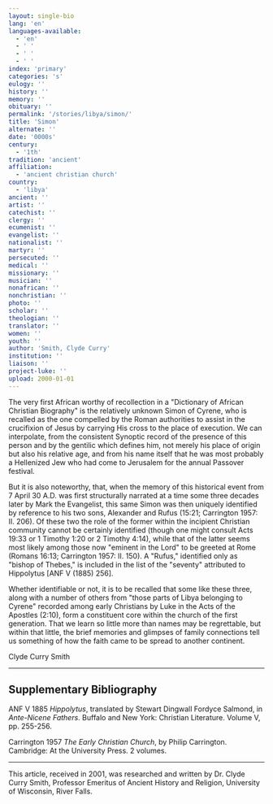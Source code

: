 ```yaml
---
layout: single-bio
lang: 'en'
languages-available:
  - 'en'
  - ' '
  - ' '
  - ' '
index: 'primary'
categories: 's'
eulogy: ''
history: ''
memory: ''
obituary: ''
permalink: '/stories/libya/simon/'
title: 'Simon'
alternate: ''
date: '0000s'
century:
  - '1th'
tradition: 'ancient'
affiliation:
  - 'ancient christian church'
country:
  - 'libya'
ancient: ''
artist: ''
catechist: ''
clergy: ''
ecumenist: ''
evangelist: ''
nationalist: ''
martyr: ''
persecuted: ''
medical: ''
missionary: ''
musician: ''
nonafrican: ''
nonchristian: ''
photo: ''
scholar: ''
theologian: ''
translator: ''
women: ''
youth: ''
author: 'Smith, Clyde Curry'
institution: ''
liaison: ''
project-luke: ''
upload: 2000-01-01
---
```



The very first African worthy of recollection in a "Dictionary of African Christian Biography" is the relatively unknown Simon of Cyrene, who is recalled as the one compelled by the Roman authorities to assist in the crucifixion of Jesus by carrying His cross to the place of execution.  We can interpolate, from the consistent Synoptic record of the presence of this person and by the gentilic which defines him, not merely his place of origin but also his relative age, and from his name itself that he was most probably a Hellenized Jew who had come to Jerusalem for the annual Passover festival.

But it is also noteworthy, that, when the memory of this historical event from 7 April 30 A.D. was first structurally narrated at a time some three decades later by Mark the Evangelist, this same Simon was then uniquely identified by reference to his two sons, Alexander and Rufus (15:21; Carrington 1957: II. 206).  Of these two the role of the former within the incipient Christian community cannot be certainly identified (though one might consult Acts 19:33 or 1 Timothy 1:20 or 2 Timothy 4:14), while that of the latter seems most likely among those now "eminent in the Lord" to be greeted at Rome (Romans 16:13; Carrington 1957: II. 150).  A "Rufus," identified only as "bishop of Thebes," is included in the list of the "seventy" attributed to Hippolytus [ANF V (1885) 256].

Whether identifiable or not, it is to be recalled that some like these three, along with a number of others from "those parts of Libya belonging to Cyrene" recorded among early Christians by Luke in the Acts of the Apostles (2:10), form a constituent core within the church of the first generation.  That we learn so little more than names may be regrettable, but within that little, the brief memories and glimpses of family connections tell us something of how the faith came to be spread to another continent.

Clyde Curry Smith

---

## Supplementary Bibliography

ANF V 1885
*Hippolytus*, translated by Stewart Dingwall Fordyce Salmond, in *Ante-Nicene Fathers*.  Buffalo and New York:  Christian Literature.  Volume V, pp. 255-256.

Carrington 1957
*The Early Christian Church*, by Philip Carrington.  Cambridge:  At the University Press.  2 volumes.

---

This article, received in 2001, was researched and written by Dr. Clyde Curry Smith, Professor Emeritus of Ancient History and Religion, University of Wisconsin, River Falls.